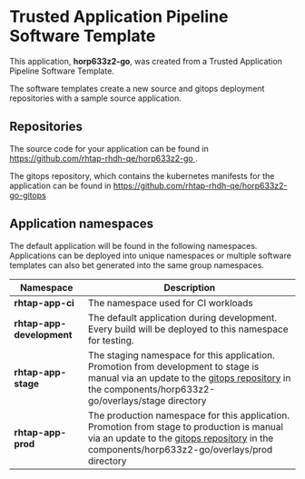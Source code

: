 # Trusted Application Pipeline Software Template

This application, **horp633z2-go**, was created from a Trusted Application Pipeline Software Template.

The software templates create a new source and gitops deployment repositories with a sample source application. 

## Repositories

The source code for your application can be found in [https://github.com/rhtap-rhdh-qe/horp633z2-go ](https://github.com/rhtap-rhdh-qe/horp633z2-go ).
 
The gitops repository, which contains the kubernetes manifests for the application can be found in 
[https://github.com/rhtap-rhdh-qe/horp633z2-go-gitops ](https://github.com/rhtap-rhdh-qe/horp633z2-go-gitops ) 

## Application namespaces 

The default application will be found in the following namespaces. Applications can be deployed into unique namespaces or multiple software templates can also bet generated into the same group namespaces.  

|  Namespace   |  Description   |  
| -------- | -------- |
| **rhtap-app-ci** | The namespace used for CI workloads |
| **rhtap-app-development** | The default application during development. Every build will be deployed to this namespace for testing. |
| **rhtap-app-stage** | The staging namespace for this application. Promotion from development to stage is manual via an update to the [gitops repository](https://github.com/rhtap-rhdh-qe/horp633z2-go-gitops ) in the components/horp633z2-go/overlays/stage directory |
| **rhtap-app-prod** | The production namespace for this application. Promotion from stage to production is manual via an update to the [gitops repository](https://github.com/rhtap-rhdh-qe/horp633z2-go-gitops ) in the components/horp633z2-go/overlays/prod directory |